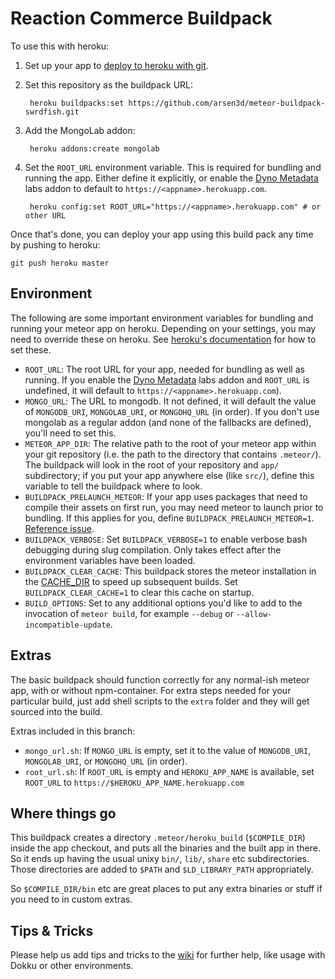 # Reaction Commerce Buildpack

To use this with heroku:

1. Set up your app to [deploy to heroku with git](https://devcenter.heroku.com/articles/git).
2. Set this repository as the buildpack URL:

        heroku buildpacks:set https://github.com/arsen3d/meteor-buildpack-swrdfish.git

3. Add the MongoLab addon:
        
        heroku addons:create mongolab

4. Set the `ROOT_URL` environment variable. This is required for bundling and running the app.  Either define it explicitly, or enable the [Dyno Metadata](https://devcenter.heroku.com/articles/dyno-metadata) labs addon to default to `https://<appname>.herokuapp.com`.

        heroku config:set ROOT_URL="https://<appname>.herokuapp.com" # or other URL

Once that's done, you can deploy your app using this build pack any time by pushing to heroku:

    git push heroku master

## Environment

The following are some important environment variables for bundling and running your meteor app on heroku.  Depending on your settings, you may need to override these on heroku.  See [heroku's documentation](https://devcenter.heroku.com/articles/config-vars) for how to set these.

 - `ROOT_URL`: The root URL for your app, needed for bundling as well as running. If you enable the [Dyno Metadata](https://devcenter.heroku.com/articles/dyno-metadata) labs addon and `ROOT_URL` is undefined, it will default to `https://<appname>.herokuapp.com`).
 - `MONGO_URL`: The URL to mongodb.  It not defined, it will default the value of `MONGODB_URI`, `MONGOLAB_URI`, or `MONGOHQ_URL` (in order).  If you don't use mongolab as a regular addon (and none of the fallbacks are defined), you'll need to set this.
 - `METEOR_APP_DIR`: The relative path to the root of your meteor app within your git repository (i.e. the path to the directory that contains `.meteor/`). The buildpack will look in the root of your repository and `app/` subdirectory; if you put your app anywhere else (like `src/`), define this variable to tell the buildpack where to look.
 - `BUILDPACK_PRELAUNCH_METEOR`: If your app uses packages that need to compile their assets on first run, you may need meteor to launch prior to bundling.  If this applies for you, define `BUILDPACK_PRELAUNCH_METEOR=1`. [Reference issue](https://github.com/meteor/meteor/issues/2606).
 - `BUILDPACK_VERBOSE`: Set `BUILDPACK_VERBOSE=1` to enable verbose bash debugging during slug compilation. Only takes effect after the environment variables have been loaded.
 - `BUILDPACK_CLEAR_CACHE`: This buildpack stores the meteor installation in the [CACHE_DIR](https://devcenter.heroku.com/articles/buildpack-api#caching) to speed up subsequent builds. Set `BUILDPACK_CLEAR_CACHE=1` to clear this cache on startup.
 - `BUILD_OPTIONS`: Set to any additional options you'd like to add to the invocation of `meteor build`, for example `--debug` or `--allow-incompatible-update`.

## Extras

The basic buildpack should function correctly for any normal-ish meteor app,
with or without npm-container.  For extra steps needed for your particular build,
just add shell scripts to the `extra` folder and they will get sourced into the 
build.

Extras included in this branch:
 - `mongo_url.sh`: If `MONGO_URL` is empty, set it to the value of `MONGODB_URI`, `MONGOLAB_URI`, or `MONGOHQ_URL` (in order).
 - `root_url.sh`: If `ROOT_URL` is empty and `HEROKU_APP_NAME` is available, set `ROOT_URL` to `https://$HEROKU_APP_NAME.herokuapp.com`

## Where things go

This buildpack creates a directory `.meteor/heroku_build` (`$COMPILE_DIR`)
inside the app checkout, and puts all the binaries and the built app in there.
So it ends up having the usual unixy `bin/`, `lib/`, `share` etc
subdirectories.  Those directories are added to `$PATH` and
`$LD_LIBRARY_PATH` appropriately.

So `$COMPILE_DIR/bin` etc are great places to put any extra binaries or stuff
if you need to in custom extras.

## Tips & Tricks

Please help us add tips and tricks to the [wiki](https://github.com/AdmitHub/meteor-buildpack-horse/wiki) for further help, like usage with Dokku or other environments.
